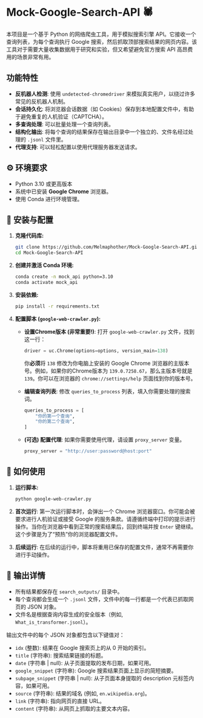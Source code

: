 # Mock-Google-Search-API 🕷️

本项目是一个基于 Python 的网络爬虫工具，用于模拟搜索引擎 API。它接收一个查询列表，为每个查询执行 Google 搜索，然后抓取顶部搜索结果的网页内容。该工具对于需要大量收集数据用于研究和实验，但又希望避免官方搜索 API 高昂费用的场景非常有用。

## 功能特性

-   **反机器人检测**: 使用 `undetected-chromedriver` 来模拟真实用户，以绕过许多常见的反机器人机制。
-   **会话持久化**: 将浏览器会话数据（如 Cookies）保存到本地配置文件中，有助于避免重复的人机验证（CAPTCHA）。
-   **多查询处理**: 可以批量处理一个查询列表。
-   **结构化输出**: 将每个查询的结果保存在输出目录中一个独立的、文件名经过处理的 `.jsonl` 文件里。
-   **代理支持**: 可以轻松配置以使用代理服务器发送请求。

## ⚙️ 环境要求

-   Python 3.10 或更高版本
-   系统中已安装 **Google Chrome** 浏览器。
-   使用 Conda 进行环境管理。

## 🚀 安装与配置

1.  **克隆代码库:**
    ```bash
    git clone https://github.com/Melmaphother/Mock-Google-Search-API.git
    cd Mock-Google-Search-API
    ```

2.  **创建并激活 Conda 环境:**
    ```bash
    conda create -n mock_api python=3.10
    conda activate mock_api
    ```

3.  **安装依赖:**
    ```bash
    pip install -r requirements.txt
    ```

4.  **配置脚本 (`google-web-crawler.py`):**
    -   **设置Chrome版本 (非常重要!)**: 打开 `google-web-crawler.py` 文件，找到这一行：
        ```python
        driver = uc.Chrome(options=options, version_main=138)
        ```
        你**必须**将 `138` 修改为你电脑上安装的 Google Chrome 浏览器的主版本号。例如，如果你的Chrome版本为 `139.0.7258.67`，那么主版本号就是 `139`。你可以在浏览器的 `chrome://settings/help` 页面找到你的版本号。

    -   **编辑查询列表**: 修改 `queries_to_process` 列表，填入你需要处理的搜索词。
        ```python
        queries_to_process = [
            "你的第一个查询",
            "你的第二个查询",
        ]
        ```
    -   **(可选) 配置代理**: 如果你需要使用代理，请设置 `proxy_server` 变量。
        ```python
        proxy_server = "http://user:password@host:port"
        ```

## 🔧 如何使用

1.  **运行脚本:**
    ```bash
    python google-web-crawler.py
    ```

2.  **首次运行**: 第一次运行脚本时，会弹出一个 Chrome 浏览器窗口。你可能会被要求进行人机验证或接受 Google 的服务条款。请遵循终端中打印的提示进行操作。当你在浏览器中看到正常的搜索结果后，回到终端并按 `Enter` 键继续。这个步骤是为了“预热”你的浏览器配置文件。

3.  **后续运行**: 在后续的运行中，脚本将重用已保存的配置文件，通常不再需要你进行手动操作。

## 📝 输出详情

-   所有结果都保存在 `search_outputs/` 目录中。
-   每个查询都会生成一个 `.jsonl` 文件，文件中的每一行都是一个代表已抓取网页的 JSON 对象。
-   文件名是根据查询内容生成的安全版本（例如, `What_is_transformer.jsonl`）。

输出文件中的每个 JSON 对象都包含以下键值对：

-   `idx` (整数): 结果在 Google 搜索页上的从 0 开始的索引。
-   `title` (字符串): 搜索结果链接的标题。
-   `date` (字符串 | null): 从子页面提取的发布日期，如果可用。
-   `google_snippet` (字符串): Google 搜索结果页面上显示的简短摘要。
-   `subpage_snippet` (字符串 | null): 从子页面本身提取的 description 元标签内容，如果可用。
-   `source` (字符串): 结果的域名 (例如, `en.wikipedia.org`)。
-   `link` (字符串): 指向网页的直接 URL。
-   `content` (字符串): 从网页上抓取的主要文本内容。

